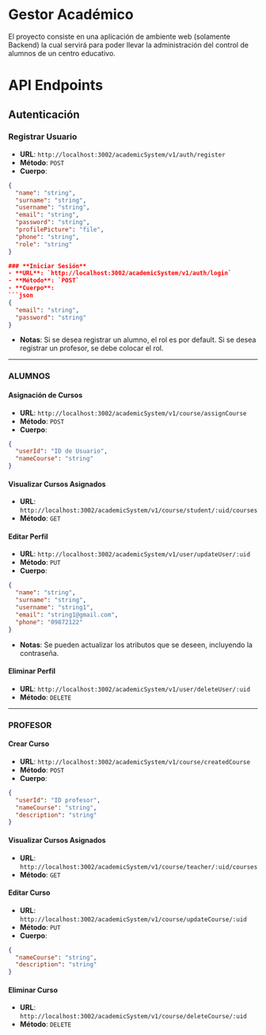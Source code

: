 # Gestor Académico
El proyecto consiste en una aplicación de ambiente web (solamente Backend) la cual servirá para poder llevar la administración del control de alumnos de un centro educativo. 

# API Endpoints

## Autenticación

### Registrar Usuario
- **URL**: `http://localhost:3002/academicSystem/v1/auth/register`
- **Método**: `POST`
- **Cuerpo**:
```json
{
  "name": "string",
  "surname": "string",
  "username": "string",
  "email": "string",
  "password": "string",
  "profilePicture": "file",
  "phone": "string",
  "role": "string"
}

### **Iniciar Sesión**
- **URL**: `http://localhost:3002/academicSystem/v1/auth/login`
- **Método**: `POST`
- **Cuerpo**:
```json
{
  "email": "string",
  "password": "string"
}
```
- **Notas**: Si se desea registrar un alumno, el rol es por default. Si se desea registrar un profesor, se debe colocar el rol.


---

### **ALUMNOS**

#### Asignación de Cursos
- **URL**: `http://localhost:3002/academicSystem/v1/course/assignCourse`
- **Método**: `POST`
- **Cuerpo**:
```json
{
  "userId": "ID de Usuario",
  "nameCourse": "string"
}
```

#### Visualizar Cursos Asignados
- **URL**: `http://localhost:3002/academicSystem/v1/course/student/:uid/courses`
- **Método**: `GET`

#### Editar Perfil
- **URL**: `http://localhost:3002/academicSystem/v1/user/updateUser/:uid`
- **Método**: `PUT`
- **Cuerpo**:
```json
{
  "name": "string",
  "surname": "string",
  "username": "string1",
  "email": "string1@gmail.com",
  "phone": "09872122"
}
```
- **Notas**: Se pueden actualizar los atributos que se deseen, incluyendo la contraseña.

#### Eliminar Perfil
- **URL**: `http://localhost:3002/academicSystem/v1/user/deleteUser/:uid`
- **Método**: `DELETE`

---

### **PROFESOR**

#### Crear Curso
- **URL**: `http://localhost:3002/academicSystem/v1/course/createdCourse`
- **Método**: `POST`
- **Cuerpo**:
```json
{
  "userId": "ID profesor",
  "nameCourse": "string",
  "description": "string"
}
```

#### Visualizar Cursos Asignados
- **URL**: `http://localhost:3002/academicSystem/v1/course/teacher/:uid/courses`
- **Método**: `GET`

#### Editar Curso
- **URL**: `http://localhost:3002/academicSystem/v1/course/updateCourse/:uid`
- **Método**: `PUT`
- **Cuerpo**:
```json
{
  "nameCourse": "string",
  "description": "string"
}
```

#### Eliminar Curso
- **URL**: `http://localhost:3002/academicSystem/v1/course/deleteCourse/:uid`
- **Método**: `DELETE`

